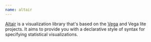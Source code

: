 ```yaml
---
name: altair
---
```

[Altair](https://altair-viz.github.io/) is a visualization library that's based on the [Vega](https://vega.github.io/vega/) and Vega lite projects.
It aims to provide you with a declarative style of syntax for specifying statistical visualizations.
